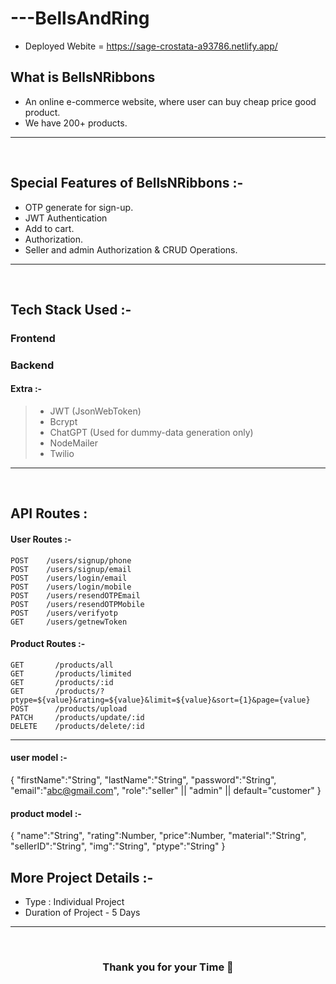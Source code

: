# ---BellsAndRing

- Deployed Webite = https://sage-crostata-a93786.netlify.app/

 ## What is BellsNRibbons
 - An online e-commerce website, where user can buy cheap price good product.
 - We have 200+ products.
 ---
 <br/>

##  Special Features of BellsNRibbons :-
 - OTP generate for sign-up.
 - JWT Authentication
 - Add to cart.
 - Authorization.
 - Seller and admin Authorization & CRUD Operations.
---
<br/>

## Tech Stack Used :-
### Frontend
### Backend

#### Extra :-

> - JWT (JsonWebToken) <br/>
> - Bcrypt <br/>
> - ChatGPT (Used for dummy-data generation only)
> - NodeMailer <br/>
> - Twilio

---
<br/>

## API Routes :

#### User Routes :-

```
POST    /users/signup/phone
POST    /users/signup/email
POST    /users/login/email
POST    /users/login/mobile
POST    /users/resendOTPEmail
POST    /users/resendOTPMobile
POST    /users/verifyotp
GET     /users/getnewToken
```

#### Product Routes :-
```
GET       /products/all
GET       /products/limited
GET       /products/:id
GET       /products/?ptype=${value}&rating=${value}&limit=${value}&sort={1}&page={value}
POST      /products/upload
PATCH     /products/update/:id
DELETE    /products/delete/:id
```
---

#### user model :-

{
  "firstName":"String",
  "lastName":"String",
  "password":"String",
  "email":"abc@gmail.com",
  "role":"seller" || "admin" || default="customer"
}

#### product model :-


{
    "name":"String",
    "rating":Number,
    "price":Number,
    "material":"String",
    "sellerID":"String",
    "img":"String",
    "ptype":"String"
}  


## More Project Details :-

- Type : Individual Project
- Duration of Project - 5 Days

---
<br/>
<h3 align="center" >Thank you for your Time 💝</h3>


<!-- eyJhbGciOiJIUzI1NiIsInR5cCI6IkpXVCJ9.eyJ1c2VySUQiOiI2NDViZjI3NWU5YmJhZDNiY2QyYjRkY2IiLCJ1c2VyUm9sZSI6InNlbGxlciIsImlhdCI6MTY4Mzc0ODU1MywiZXhwIjoxNjg0MzUzMzUzfQ.2EpUgMunQY5KP0d17wok2KgF-VPhlMKvJqUbtFbx0Q8 -->